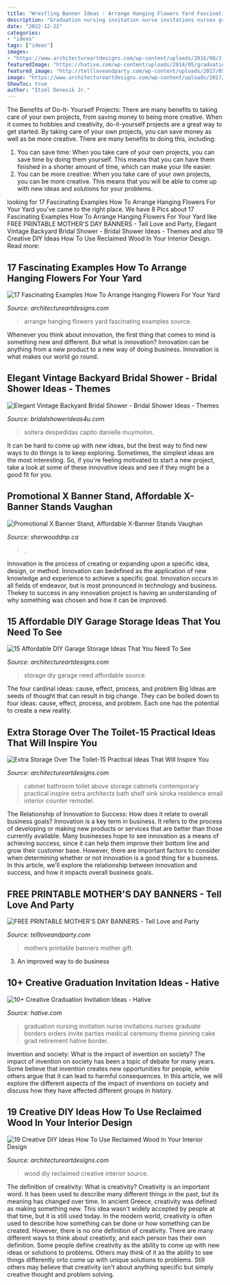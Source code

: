 ```yaml
---
title: "Wrestling Banner Ideas : Arrange Hanging Flowers Yard Fascinating Examples Source"
description: "Graduation nursing invitation nurse invitations nurses graduate borders orders invite parties medical ceremony theme pinning cake grad retirement hative border"
date: "2022-12-22"
categories:
- "ideas"
tags: ["ideas"]
images:
- "https://www.architectureartdesigns.com/wp-content/uploads/2016/08/2-43.jpg"
featuredImage: "https://hative.com/wp-content/uploads/2014/05/graduation-invitation/14-nurse-graduation-invitation.jpg"
featured_image: "http://tellloveandparty.com/wp-content/uploads/2017/05/Mothers-day-DIY-gift-ideas2.jpg"
image: "https://www.architectureartdesigns.com/wp-content/uploads/2017/08/7-38-630x630.jpg"
ShowToc: true
author: "Itzel Denesik Jr."
---
```



The Benefits of Do-It- Yourself Projects: There are many benefits to taking care of your own projects, from saving money to being more creative.
When it comes to hobbies and creativity, do-it-yourself projects are a great way to get started. By taking care of your own projects, you can save money as well as be more creative. There are many benefits to doing this, including: 
1. You can save time: When you take care of your own projects, you can save time by doing them yourself. This means that you can have them finished in a shorter amount of time, which can make your life easier. 
2. You can be more creative: When you take care of your own projects, you can be more creative. This means that you will be able to come up with new ideas and solutions for your problems. 

	

		
looking for 17 Fascinating Examples How To Arrange Hanging Flowers For Your Yard you've came to the right place. We have 8 Pics about 17 Fascinating Examples How To Arrange Hanging Flowers For Your Yard like FREE PRINTABLE MOTHER&#039;S DAY BANNERS - Tell Love and Party, Elegant Vintage Backyard Bridal Shower - Bridal Shower Ideas - Themes and also 19 Creative DIY Ideas How To Use Reclaimed Wood In Your Interior Design. Read more:
		
    
## 17 Fascinating Examples How To Arrange Hanging Flowers For Your Yard

<img loading=lazy src="https://www.architectureartdesigns.com/wp-content/uploads/2016/08/2-43.jpg" onerror="this.onerror=null;this.src='https://tse3.mm.bing.net/th?id=OIP.W9_4eHYBqHWw7N_60o4eAwDIEs&amp;pid=15.1';" alt="17 Fascinating Examples How To Arrange Hanging Flowers For Your Yard">

_Source: architectureartdesigns.com_

>arrange hanging flowers yard fascinating examples source. 

	

Whenever you think about innovation, the first thing that comes to mind is something new and different. But what is innovation? Innovation can be anything from a new product to a new way of doing business. Innovation is what makes our world go round.

    
## Elegant Vintage Backyard Bridal Shower - Bridal Shower Ideas - Themes

<img loading=lazy src="https://www.bridalshowerideas4u.com/wp-content/uploads/2016/04/Elegant-Vintage-Backyard-Bridal-Shower-Welcome-Sign.jpg" onerror="this.onerror=null;this.src='https://tse3.mm.bing.net/th?id=OIP.n7-Pj7kYoTVc-HyaiHV8cQHaLI&amp;pid=15.1';" alt="Elegant Vintage Backyard Bridal Shower - Bridal Shower Ideas - Themes">

_Source: bridalshowerideas4u.com_

>soltera despedidas capito danielle muymolon. 

	

It can be hard to come up with new ideas, but the best way to find new ways to do things is to keep exploring. Sometimes, the simplest ideas are the most interesting. So, if you're feeling motivated to start a new project, take a look at some of these innovative ideas and see if they might be a good fit for you.

    
## Promotional X Banner Stand, Affordable X-Banner Stands Vaughan

<img loading=lazy src="http://www.sherwooddnp.ca/wp-content/uploads/2019/08/X-Banner2.jpg" onerror="this.onerror=null;this.src='https://tse4.mm.bing.net/th?id=OIP.wlYEj-g3ZL6xe5bThi75sAHaJ3&amp;pid=15.1';" alt="Promotional X Banner Stand, Affordable X-Banner Stands Vaughan">

_Source: sherwooddnp.ca_

>. 

	

Innovation is the process of creating or expanding upon a specific idea, design, or method. Innovation can bedefined as the application of new knowledge and experience to achieve a specific goal. Innovation occurs in all fields of endeavor, but is most pronounced in technology and business. Thekey to success in any innovation project is having an understanding of why something was chosen and how it can be improved.

    
## 15 Affordable DIY Garage Storage Ideas That You Need To See

<img loading=lazy src="https://www.architectureartdesigns.com/wp-content/uploads/2017/08/7-38-630x630.jpg" onerror="this.onerror=null;this.src='https://tse2.mm.bing.net/th?id=OIP.4lUvUd8IQ3cWzFGy97e2CwHaHa&amp;pid=15.1';" alt="15 Affordable DIY Garage Storage Ideas That You Need To See">

_Source: architectureartdesigns.com_

>storage diy garage need affordable source. 

	

The four cardinal ideas: cause, effect, process, and problem
Big Ideas are seeds of thought that can result in big change. They can be boiled down to four ideas: cause, effect, process, and problem. Each one has the potential to create a new reality.

    
## Extra Storage Over The Toilet-15 Practical Ideas That Will Inspire You

<img loading=lazy src="https://www.architectureartdesigns.com/wp-content/uploads/2015/11/957.jpg" onerror="this.onerror=null;this.src='https://tse1.mm.bing.net/th?id=OIP.KGFsPJ_qe3Ni5wfp05y-pQAAAA&amp;pid=15.1';" alt="Extra Storage Over The Toilet-15 Practical Ideas That Will Inspire You">

_Source: architectureartdesigns.com_

>cabinet bathroom toilet above storage cabinets contemporary practical inspire extra architects bath shelf sink siroka residence email interior counter remodel. 

	

The Relationship of Innovation to Success: How does it relate to overall business goals?
Innovation is a key term in business. It refers to the process of developing or making new products or services that are better than those currently available. Many businesses hope to see innovation as a means of achieving success, since it can help them improve their bottom line and grow their customer base. However, there are important factors to consider when determining whether or not innovation is a good thing for a business. In this article, we'll explore the relationship between innovation and success, and how it impacts overall business goals.

    
## FREE PRINTABLE MOTHER&#039;S DAY BANNERS - Tell Love And Party

<img loading=lazy src="http://tellloveandparty.com/wp-content/uploads/2017/05/Mothers-day-DIY-gift-ideas2.jpg" onerror="this.onerror=null;this.src='https://tse3.mm.bing.net/th?id=OIP.gFbsmUIvy2jjTsZDzL7RpQHaLH&amp;pid=15.1';" alt="FREE PRINTABLE MOTHER&#039;S DAY BANNERS - Tell Love and Party">

_Source: tellloveandparty.com_

>mothers printable banners mother gift. 

	

3. An improved way to do business

    
## 10+ Creative Graduation Invitation Ideas - Hative

<img loading=lazy src="https://hative.com/wp-content/uploads/2014/05/graduation-invitation/14-nurse-graduation-invitation.jpg" onerror="this.onerror=null;this.src='https://tse4.mm.bing.net/th?id=OIP.o0ziBf12Wvqhwzfgsc7lYgHaJ_&amp;pid=15.1';" alt="10+ Creative Graduation Invitation Ideas - Hative">

_Source: hative.com_

>graduation nursing invitation nurse invitations nurses graduate borders orders invite parties medical ceremony theme pinning cake grad retirement hative border. 

	

Invention and society: What is the impact of invention on society?
The impact of invention on society has been a topic of debate for many years. Some believe that invention creates new opportunities for people, while others argue that it can lead to harmful consequences. In this article, we will explore the different aspects of the impact of inventions on society and discuss how they have affected different groups in history.

    
## 19 Creative DIY Ideas How To Use Reclaimed Wood In Your Interior Design

<img loading=lazy src="https://www.architectureartdesigns.com/wp-content/uploads/2015/04/1339.jpg" onerror="this.onerror=null;this.src='https://tse3.mm.bing.net/th?id=OIP.jWpHJP-ttJqhw9Ln2EPxkQHaJI&amp;pid=15.1';" alt="19 Creative DIY Ideas How To Use Reclaimed Wood In Your Interior Design">

_Source: architectureartdesigns.com_

>wood diy reclaimed creative interior source. 

	

The definition of creativity: What is creativity?
Creativity is an important word. It has been used to describe many different things in the past, but its meaning has changed over time. In ancient Greece, creativity was defined as making something new. This idea wasn't widely accepted by people at that time, but it is still used today. In the modern world, creativity is often used to describe how something can be done or how something can be created. However, there is no one definition of creativity. There are many different ways to think about creativity, and each person has their own definition. Some people define creativity as the ability to come up with new ideas or solutions to problems. Others may think of it as the ability to see things differently orto come up with unique solutions to problems. Still others may believe that creativity isn't about anything specific but simply creative thought and problem solving.

